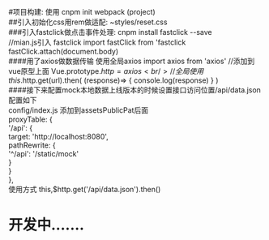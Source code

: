 #项目构建: 使用 cnpm init webpack (project)<br />
##引入初始化css用rem做适配: ~styles/reset.css<br />
###引入fastclick做点击事件处理: cnpm install fastclick --save<br />
//mian.js引入 fastclick  import fastClick from 'fastclick fastClick.attach(document.body)<br />
####用了axios做数据传输 使用全局axios  import axios from 'axios' //添加到vue原型上面 Vue.prototype.$http = axios<br />
//全局使用 this.$http.get(url).then( (response)=> { console.log(response) } )<br />
####接下来配置mock本地数据上线版本的时候设置接口访问位置/api/data.json 配置如下<br />
config/index.js 添加到assetsPublicPat后面<br />
  proxyTable: {<br />
      '/api': {<br />
        target: 'http://localhost:8080',<br />
        pathRewrite: {<br />
          '^/api': '/static/mock'<br />
        }<br />
      }<br />
    },<br />
 使用方式 this,$http.get('/api/data.json').then()<br />
 
 # 开发中.......
 
